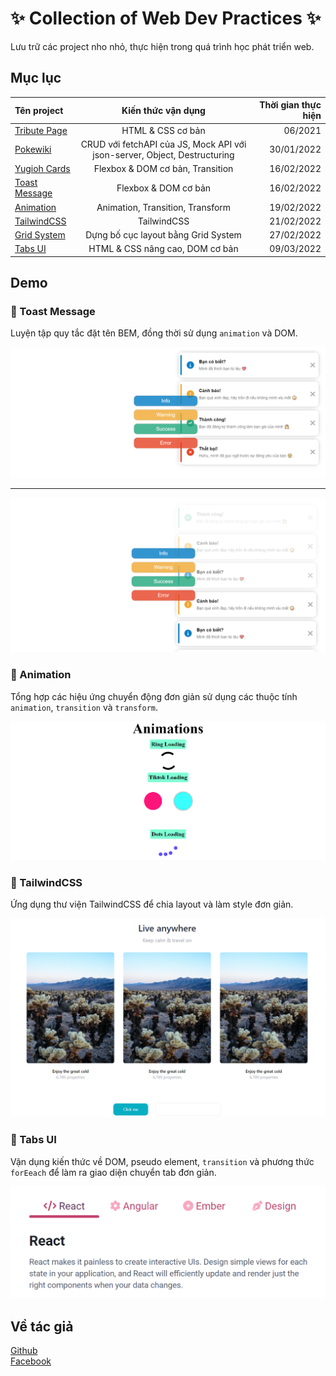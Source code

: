 # ✨ Collection of Web Dev Practices ✨

Lưu trữ các project nho nhỏ, thực hiện trong quá trình học phát triển web.

## Mục lục

| Tên project                                    |                            Kiến thức vận dụng                             | Thời gian thực hiện |
| :--------------------------------------------- | :-----------------------------------------------------------------------: | ------------------: |
| [Tribute Page](tribute_page/index.html)        |                             HTML & CSS cơ bản                             |             06/2021 |
| [Pokewiki](pokewiki__fetchAPI/index.html)      | CRUD với fetchAPI của JS, Mock API với json-server, Object, Destructuring |          30/01/2022 |
| [Yugioh Cards](yugioh__BEM/index.html)         |                     Flexbox & DOM cơ bản, Transition                      |          16/02/2022 |
| [Toast Message](toast_message__DOM/index.html) |                           Flexbox & DOM cơ bản                            |          16/02/2022 |
| [Animation](animation/index.html)              |                     Animation, Transition, Transform                      |          19/02/2022 |
| [TailwindCSS](tailwind/index.html)             |                                TailwindCSS                                |          21/02/2022 |
| [Grid System](grid_system/index.html)          |                    Dựng bố cục layout bằng Grid System                    |          27/02/2022 |
| [Tabs UI](tabs_ui__DOM/index.html)             |                      HTML & CSS nâng cao, DOM cơ bản                      |          09/03/2022 |

## Demo

### 💬 Toast Message

Luyện tập quy tắc đặt tên BEM, đồng thời sử dụng `animation` và DOM.

![](images/toast1.png)

<hr>

![](images/toast2.png)

### 🎥 Animation

Tổng hợp các hiệu ứng chuyển động đơn giản sử dụng các thuộc tính `animation`, `transition` và `transform`.

![](images/animation.png)

### 🍃 TailwindCSS

Ứng dụng thư viện TailwindCSS để chia layout và làm style đơn giản.

![](images/tailwind.png)

### 🎉 Tabs UI

Vận dụng kiến thức về DOM, pseudo element, `transition` và phương thức `forEeach` để làm ra giao diện chuyển tab đơn giản.

![](images/tabs_ui.png)

## Về tác giả

[Github](https://github.com/marucube35)\
[Facebook](https://www.facebook.com/profile.php?id=100009916021095)
